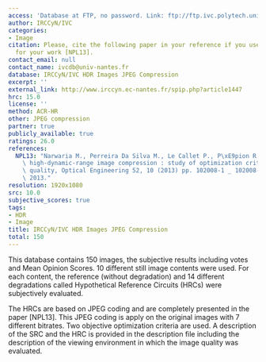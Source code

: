 ```yaml
---
access: 'Database at FTP, no password. Link: ftp://ftp.ivc.polytech.univ-nantes.fr/IRCCyN_IVC_HDR_Images_JPEG_Compression/'
author: IRCCyN/IVC
categories:
- Image
citation: Please, cite the following paper in your reference if you use this database
  for your work [NPL13].
contact_email: null
contact_name: ivcdb@univ-nantes.fr
database: IRCCyN/IVC HDR Images JPEG Compression
excerpt: ''
external_link: http://www.irccyn.ec-nantes.fr/spip.php?article1447
hrc: 15.0
license: ''
method: ACR-HR
other: JPEG compression
partner: true
publicly_available: true
ratings: 26.0
references:
  NPL13: "Narwaria M., Perreira Da Silva M., Le Callet P., P\xE9pion R., Tone mapping-based\
    \ high-dynamic-range image compression : study of optimization criterion and perceptual\
    \ quality, Optical Engineering 52, 10 (2013) pp. 102008-1 _ 102008-15, October\
    \ 2013."
resolution: 1920x1080
src: 10.0
subjective_scores: true
tags:
- HDR
- Image
title: IRCCyN/IVC HDR Images JPEG Compression
total: 150
---
```


This database contains 150 images, the subjective results including votes and Mean Opinion Scores. 10 different still image contents were used. For each content, the reference (without degradation) and 14 different degradations called Hypothetical Reference Circuits (HRCs) were subjectively evaluated.

The HRCs are based on JPEG coding and are completely presented in the paper [NPL13]. This JPEG coding is apply on the original images with 7 different bitrates. Two objective optimization criteria are used. A description of the SRC and the HRC is provided in the description file including the description of the viewing environment in which the image quality was evaluated.